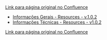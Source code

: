 [Link para página original no Confluence](https://openfinancebrasil.atlassian.net/wiki/spaces/OF/pages/17369871)

- [Informações Gerais - Resources - v.1.0.2](../../../../../../../OF/Open%20Finance%20Brasil/Especifica%c3%a7%c3%b5es%20de%20APIs/Dados%20do%20Cliente%20%e2%80%93%20DC/[DC]%20API%20-%20Recursos/Hist%c3%b3rico%20de%20Especifica%c3%a7%c3%b5es%20-%20%20[DC]%20Recursos/v1.0.2%20-%20Resources/Informa%c3%a7%c3%b5es%20Gerais%20-%20Resources%20-%20v.1.0.2)
- [Informações Técnicas - Resources - v1.0.2](../../../../../../../OF/Open%20Finance%20Brasil/Especifica%c3%a7%c3%b5es%20de%20APIs/Dados%20do%20Cliente%20%e2%80%93%20DC/[DC]%20API%20-%20Recursos/Hist%c3%b3rico%20de%20Especifica%c3%a7%c3%b5es%20-%20%20[DC]%20Recursos/v1.0.2%20-%20Resources/Informa%c3%a7%c3%b5es%20T%c3%a9cnicas%20-%20Resources%20-%20v1.0.2)

[Link para página original no Confluence](https://openfinancebrasil.atlassian.net/wiki/spaces/OF/pages/17369871)